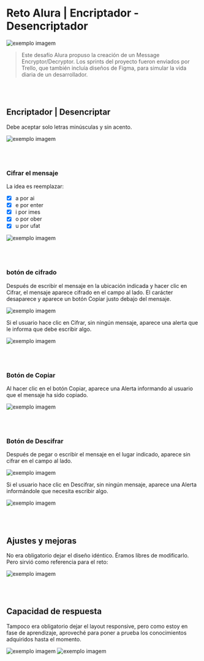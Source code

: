 # Reto Alura | Encriptador - Desencriptador


<img src="readme_img/primero.png" alt="exemplo imagem">

> Este desafío Alura propuso la creación de un Message Encryptor/Decryptor. Los sprints del proyecto fueron enviados por Trello, que también incluía diseños de Figma, para simular la vida diaria de un desarrollador.

<br><br>


## Encriptador | Desencriptar

Debe aceptar solo letras minúsculas y sin acento.

<img src="readme_img/segundo.png" alt="exemplo imagem">

<br><br>


### Cifrar el mensaje

La idea es reemplazar:

- [x] a por ai
- [x] e por enter
- [x] i por imes
- [x] o por ober
- [x] u por ufat

<img src="readme_img/tercero.png" alt="exemplo imagem">

<br><br>


### botón de cifrado

Después de escribir el mensaje en la ubicación indicada y hacer clic en Cifrar, el mensaje aparece cifrado en el campo al lado.
El carácter desaparece y aparece un botón Copiar justo debajo del mensaje.

<img src="readme_img/cuarto.png" alt="exemplo imagem">


Si el usuario hace clic en Cifrar, sin ningún mensaje, aparece una alerta que le informa que debe escribir algo.

<img src="readme_img/cinco.png" alt="exemplo imagem">

<br><br>



### Botón de Copiar

Al hacer clic en el botón Copiar, aparece una Alerta informando al usuario que el mensaje ha sido copiado.


<img src="readme_img/sexto.png" alt="exemplo imagem">

<br><br>



### Botón de Descifrar

Después de pegar o escribir el mensaje en el lugar indicado, aparece sin cifrar en el campo al lado.

<img src="readme_img/septimo.png" alt="exemplo imagem">

Si el usuario hace clic en Descifrar, sin ningún mensaje, aparece una Alerta informándole que necesita escribir algo.

<img src="readme_img/ocho.png" alt="exemplo imagem">

<br><br>



## Ajustes y mejoras


No era obligatorio dejar el diseño idéntico. Éramos libres de modificarlo. Pero sirvió como referencia para el reto:

<img src="readme_img/imagen_projecto_completo.png" alt="exemplo imagem">

<br><br>



## Capacidad de respuesta

Tampoco era obligatorio dejar el layout responsive, pero como estoy en fase de aprendizaje, aproveché para poner a prueba los conocimientos adquiridos hasta el momento.

<img src="readme_img/noveno.png" alt="exemplo imagem">


<img src="readme_img/decimo.png" alt="exemplo imagem">



